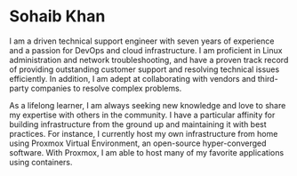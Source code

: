 # Sohaib Khan

I am a driven technical support engineer with seven years of experience and a passion for DevOps and cloud infrastructure. I am proficient in Linux administration and network troubleshooting, and have a proven track record of providing outstanding customer support and resolving technical issues efficiently. In addition, I am adept at collaborating with vendors and third-party companies to resolve complex problems.

As a lifelong learner, I am always seeking new knowledge and love to share my expertise with others in the community. I have a particular affinity for building infrastructure from the ground up and maintaining it with best practices. For instance, I currently host my own infrastructure from home using Proxmox Virtual Environment, an open-source hyper-converged software. With Proxmox, I am able to host many of my favorite applications using containers.